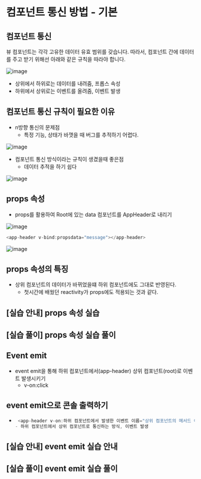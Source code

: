 # 컴포넌트 통신 방법 - 기본

## 컴포넌트 통신

뷰 컴포넌트는 각각 고유한 데이터 유효 범위를 갖습니다. 따라서, 컴포넌트 간에 데이터를 주고 받기 위해선 아래와 같은 규칙을 따라야 합니다.

![image](https://user-images.githubusercontent.com/49984996/120192423-20e84100-c256-11eb-8aa6-103fed82a5c5.png)

+ 상위에서 하위로는 데이터를 내려줌, 프롭스 속성
+ 하위에서 상위로는 이벤트를 올려줌, 이벤트 발생

## 컴포넌트 통신 규칙이 필요한 이유

+ n방향 통신의 문제점 
  - 특정 기능, 상태가 바꼇을 때 버그를 추적하기 어렵다.

![image](https://user-images.githubusercontent.com/49984996/120329078-71c76a80-c326-11eb-80e3-d79c63f5ab0e.png)

+ 컴포넌트 통신 방식이라는 규칙이 생겼을때 좋은점
   - 데이터 추적을 하기 쉽다

![image](https://user-images.githubusercontent.com/49984996/120329273-a3403600-c326-11eb-97a1-180f0fecdbc4.png)

## props 속성

+ props를 활용하여 Root에 있는 data 컴포넌트를 AppHeader로 내리기

![image](https://user-images.githubusercontent.com/49984996/120474054-ac8ed880-c3e2-11eb-86b1-8e80316e4981.png)

```vue.js
<app-header v-bind:propsdata="message"></app-header>
```

![image](https://user-images.githubusercontent.com/49984996/120474460-363ea600-c3e3-11eb-969d-7f1d35f83ee8.png)

## props 속성의 특징
+ 상위 컴포넌트의 데이터가 바뀌었을떄 하위 컴포넌트에도 그대로 반영된다.
  - 첫시간에 배웠던 reactivity가 props에도 적용되는 것과 같다.

## [실습 안내] props 속성 실습
## [실습 풀이] props 속성 실습 풀이

## Event emit
+ event emit을 통해 하위 컴포넌트에서(app-header) 상위 컴포넌트(root)로 이벤트 발생시키기
  - v-on:click

## event emit으로 콘솔 출력하기
+ ```vue.js
   <app-header v-on:하위 컴포넌트에서 발생한 이벤트 이름="상위 컴포넌트의 메서드 이름"></app-header>
  - 하위 컴포넌트에서 상위 컴포넌트로 통신하는 방식, 이벤트 발생

## [실습 안내] event emit 실습 안내
## [실습 풀이] event emit 실습 풀이

